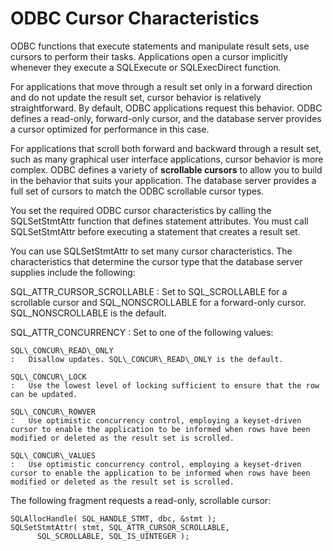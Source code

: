 <!-- loio3bd024bd6c5f1014a3a6e095c8ffc038 -->

# ODBC Cursor Characteristics

ODBC functions that execute statements and manipulate result sets, use cursors to perform their tasks. Applications open a cursor implicitly whenever they execute a SQLExecute or SQLExecDirect function.

For applications that move through a result set only in a forward direction and do not update the result set, cursor behavior is relatively straightforward. By default, ODBC applications request this behavior. ODBC defines a read-only, forward-only cursor, and the database server provides a cursor optimized for performance in this case.

For applications that scroll both forward and backward through a result set, such as many graphical user interface applications, cursor behavior is more complex. ODBC defines a variety of **scrollable cursors** to allow you to build in the behavior that suits your application. The database server provides a full set of cursors to match the ODBC scrollable cursor types.

You set the required ODBC cursor characteristics by calling the SQLSetStmtAttr function that defines statement attributes. You must call SQLSetStmtAttr before executing a statement that creates a result set.

You can use SQLSetStmtAttr to set many cursor characteristics. The characteristics that determine the cursor type that the database server supplies include the following:

SQL\_ATTR\_CURSOR\_SCROLLABLE
:   Set to SQL\_SCROLLABLE for a scrollable cursor and SQL\_NONSCROLLABLE for a forward-only cursor. SQL\_NONSCROLLABLE is the default.

SQL\_ATTR\_CONCURRENCY
:   Set to one of the following values:

    SQL\_CONCUR\_READ\_ONLY
    :   Disallow updates. SQL\_CONCUR\_READ\_ONLY is the default.

    SQL\_CONCUR\_LOCK
    :   Use the lowest level of locking sufficient to ensure that the row can be updated.

    SQL\_CONCUR\_ROWVER
    :   Use optimistic concurrency control, employing a keyset-driven cursor to enable the application to be informed when rows have been modified or deleted as the result set is scrolled.

    SQL\_CONCUR\_VALUES
    :   Use optimistic concurrency control, employing a keyset-driven cursor to enable the application to be informed when rows have been modified or deleted as the result set is scrolled.



The following fragment requests a read-only, scrollable cursor:

```
SQLAllocHandle( SQL_HANDLE_STMT, dbc, &stmt );
SQLSetStmtAttr( stmt, SQL_ATTR_CURSOR_SCROLLABLE,
      SQL_SCROLLABLE, SQL_IS_UINTEGER );
```

